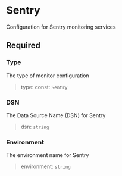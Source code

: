 # Sentry

Configuration for Sentry monitoring services

## Required

### Type

The type of monitor configuration
>type: const: `Sentry`

### DSN

The Data Source Name (DSN) for Sentry
>dsn: `string`

### Environment

The environment name for Sentry
>environment: `string`

